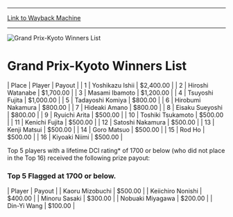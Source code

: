 
---
[Link to Wayback Machine](https://web.archive.org/web/20151205225924/http://magic.wizards.com/en/events/coverage/gpkyo98)

[_metadata_:description]:- "Place Player Payout 1 Yoshikazu Ishii $2,400.00 2 Hiroshi Watanabe $1,700.00 3 Masami Ibamoto"
[_metadata_:generator]:- "Drupal 7 (http://drupal.org)"
[_metadata_:node]:- "817501"
[_metadata_:source]:- "div-block-system-main"
[_metadata_:title]:- "Grand Prix-Kyoto Winners List"
[_metadata_:wayback_capture_timestamp]:- "2015-12-05 22:59:24"
[_metadata_:wayback_raw_url]:- "https://web.archive.org/web/20151205225924id_/http://magic.wizards.com/en/events/coverage/gpkyo98"
[_metadata_:wayback_url]:- "http://magic.wizards.com/en/events/coverage/gpkyo98"
---







![Grand Prix-Kyoto Winners List](https://media.magic.wizards.com/images/banner/large_1.jpg)





Grand Prix-Kyoto Winners List
=============================














| Place | Player | Payout |
| 1 | Yoshikazu Ishii | $2,400.00 |
| 2 | Hiroshi Watanabe | $1,700.00 |
| 3 | Masami Ibamoto | $1,200.00 |
| 4 | Tsuyoshi Fujita | $1,000.00 |
| 5 | Tadayoshi Komiya | $800.00 |
| 6 | Hirobumi Nakamura | $800.00 |
| 7 | Hideaki Amano | $800.00 |
| 8 | Eisaku Sueyoshi | $800.00 |
| 9 | Ryuichi Arita | $500.00 |
| 10 | Toshiki Tsukamoto | $500.00 |
| 11 | Kenichi Fujita | $500.00 |
| 12 | Satoshi Nakamura | $500.00 |
| 13 | Kenji Matsui | $500.00 |
| 14 | Goro Matsuo | $500.00 |
| 15 | Rod Ho | $500.00 |
| 16 | Kiyoaki Niimi | $500.00 |

Top 5 players with a lifetime DCI rating\* of 1700 or below (who did not place in the Top 16) received the following prize payout:


### **Top 5 Flagged at 1700 or below.**




| Player | Payout |
| Kaoru Mizobuchi | $500.00 |
| Keiichiro Nonishi | $400.00 |
| Minoru Sasaki | $300.00 |
| Nobuaki Miyagawa | $200.00 |
| Din-Yi Wang | $100.00 |


 

